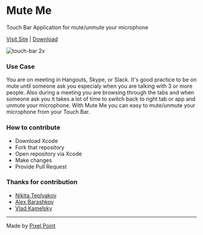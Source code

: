 # Mute Me
Touch Bar Application for mute/unmute your microphone

[Visit Site](https://muteme.pixelpoint.io/) | [Download](https://muteme.pixelpoint.io/)

![touch-bar 2x](https://cloud.githubusercontent.com/assets/2697570/26759775/a67c47e2-4921-11e7-8f71-53b197b5e893.jpg)

### Use Case

You are on meeting in Hangouts, Skype, or Slack. It's good practice to be on mute until someone ask you 
especialy when you are talking with 3 or more people. Also during a meeting you are browsing through the tabs and 
when someone ask you it takes a lot of time to switch back to right tab or app and unmute your microphone. 
With Mute Me you can easy to mute/unmute your microphone from your Touch Bar.

### How to contribute

- Download Xcode
- Fork that repository
- Open repository via Xcode 
- Make changes
- Provide Pull Request

### Thanks for contribution
- [Nikita Teplyakov](https://github.com/tplkn)
- [Alex Barashkov](https://github.com/lnikell)
- [Vlad Kamelsky](https://www.facebook.com/vlad.kamelsky)

---
Made by [Pixel Point](https://pixelpoint.io)
